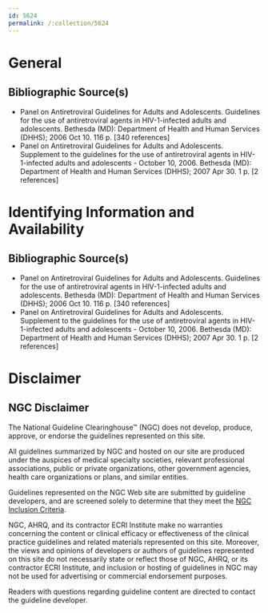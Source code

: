 ```yaml
---
id: 5624
permalink: /:collection/5624
---
```


# General

## Bibliographic Source(s)

- Panel on Antiretroviral Guidelines for Adults and Adolescents. Guidelines for the use of antiretroviral agents in HIV-1-infected adults and adolescents. Bethesda (MD): Department of Health and Human Services (DHHS); 2006 Oct 10. 116 p. [340 references]
- Panel on Antiretroviral Guidelines for Adults and Adolescents. Supplement to the guidelines for the use of antiretroviral agents in HIV-1-infected adults and adolescents - October 10, 2006. Bethesda (MD): Department of Health and Human Services (DHHS); 2007 Apr 30. 1 p. [2 references]

# Identifying Information and Availability

## Bibliographic Source(s)

- Panel on Antiretroviral Guidelines for Adults and Adolescents. Guidelines for the use of antiretroviral agents in HIV-1-infected adults and adolescents. Bethesda (MD): Department of Health and Human Services (DHHS); 2006 Oct 10. 116 p. [340 references]
- Panel on Antiretroviral Guidelines for Adults and Adolescents. Supplement to the guidelines for the use of antiretroviral agents in HIV-1-infected adults and adolescents - October 10, 2006. Bethesda (MD): Department of Health and Human Services (DHHS); 2007 Apr 30. 1 p. [2 references]

# Disclaimer

## NGC Disclaimer

The National Guideline Clearinghouse™ (NGC) does not develop, produce, approve, or endorse the guidelines represented on this site.

All guidelines summarized by NGC and hosted on our site are produced under the auspices of medical specialty societies, relevant professional associations, public or private organizations, other government agencies, health care organizations or plans, and similar entities.

Guidelines represented on the NGC Web site are submitted by guideline developers, and are screened solely to determine that they meet the [NGC Inclusion Criteria](/help-and-about/summaries/inclusion-criteria).

NGC, AHRQ, and its contractor ECRI Institute make no warranties concerning the content or clinical efficacy or effectiveness of the clinical practice guidelines and related materials represented on this site. Moreover, the views and opinions of developers or authors of guidelines represented on this site do not necessarily state or reflect those of NGC, AHRQ, or its contractor ECRI Institute, and inclusion or hosting of guidelines in NGC may not be used for advertising or commercial endorsement purposes.

Readers with questions regarding guideline content are directed to contact the guideline developer.

